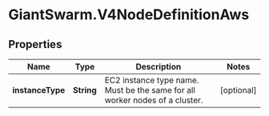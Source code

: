# GiantSwarm.V4NodeDefinitionAws

## Properties
Name | Type | Description | Notes
------------ | ------------- | ------------- | -------------
**instanceType** | **String** | EC2 instance type name. Must be the same for all worker nodes of a cluster.  | [optional] 


